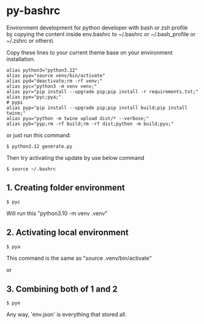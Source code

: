 # py-bashrc
Environment development for python developer with bash or zsh profile\
by copying the content inside env.bashrc to ~/.bashrc or ~/.bash_profile or ~/.zshrc or others\

Copy these lines to your current theme base on your environment installation.
```
alias python3="python3.12"
alias pya="source venv/bin/activate"
alias pyd="deactivate;rm -rf venv;"
alias pyc="python3 -m venv venv;"
alias pyr="pip install --upgrade pip;pip install -r requirements.txt;"
alias pye="pyc;pya;"
# pypi
alias pyp="pip install --upgrade pip;pip install build;pip install twine;"
alias pyu="python -m twine upload dist/* --verbose;"
alias pyb="pyp;rm -rf build;rm -rf dist;python -m build;pyu;"
```

or just run this command:
```
$ python3.12 generate.py
```

Then try activating the update by use below command
```
$ source ~/.bashrc
```

## 1. Creating folder environment
```
$ pyc
```
Will run this "python3.10 -m venv .venv"

## 2. Activating local environment
```
$ pya
```
This command is the same as "source .venv/bin/activate"


or
## 3. Combining both of 1 and 2
```
$ pye
```

Any way, 'env.json' is everything that stored all.
